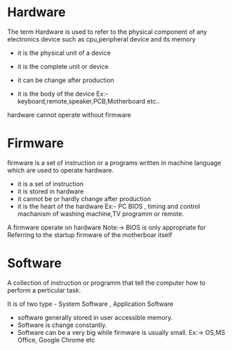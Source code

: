 # Hardware
The term Hardware is used to refer to the physical component of any electronics device such as cpu,peripheral device and its memory

- it is the physical unit of a device

- it is the complete unit or device

- it can be change after production

- it is the body of the device Ex:- keyboard,remote,speaker,PCB,Motherboard etc..

hardware cannot operate without firmware

# Firmware
firmware is a set of instruction or a programs written in machine language which are used to operate hardware.

- it is a set of instruction
- it is stored in hardware
- it cannot be or hardly change after production
- it is the heart of the hardware
Ex:- PC BIOS , timing and control machanism of washing machine,TV programm or remote.

A firmware operate on hardware
 Note:->  BIOS is only appropriate for Referring to the startup firmware of the motherboar  itself 
# Software
A collection of instruction or programm that tell the computer how to perform a perticular task.

It is of two type - System Software , Application Software

- software generally stored in user accessible memory.
- Software is change constantly.
- Software can be a very big while firmware is usually small.
Ex:-> OS,MS Office, Google Chrome etc

